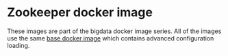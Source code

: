 # Zookeeper docker image

These images are part of the bigdata docker image series. All of the images use the same [base docker image](https://github.com/elek/docker-bigdata-base) which contains advanced configuration loading.


